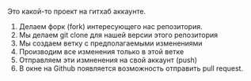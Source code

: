 Это какой-то проект на гитхаб аккаунте.


1. Делаем форк (fork) интересующего нас репозитория.
2. Мы делаем git clone для нашей версии этого репозитория
3. Мы создаем ветку с предполагаемыми изменениями
4. Производим все изменения только в этой ветке
5. Отправляем эти измненения на свой аккаунт (push)
6. В окне на Github появляется возможность отправить pull request.